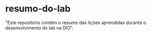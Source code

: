 # resumo-do-lab
"Este repositório contém o resumo das lições aprendidas durante o desenvolvimento do lab na DIO".

